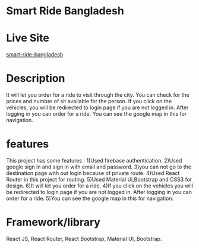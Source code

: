 # Smart Ride Bangladesh

# Live Site
[smart-ride-bangladesh](https://urban-rider-authentication.web.app/)

# Description
It will let you order for a ride to visit through the city. You can check for the prices and number of sit available for the person. If you click on the vehicles, you will be redirected to login page if you are not logged in. After logging in you can order for a ride. You can see the google map in this for navigation.

# features
This project has some features :
1)Used firebase authentication.
2)Used google sign in and sign in with email and password.
3)you can not go to the destination page with out login because of private route.
4)Used React Router in this project for routing.
5)Used Material Ui,Bootstrap and CSS3 for design.
6)It will let you order for a ride.
4)If you click on the vehicles you will be redirected to login page if you are not logged in. After logging in you can order for a ride. 
5)You can see the google map in this for navigation.

# Framework/library
React JS, React Router, React Bootstrap, Material UI, Bootstrap.
